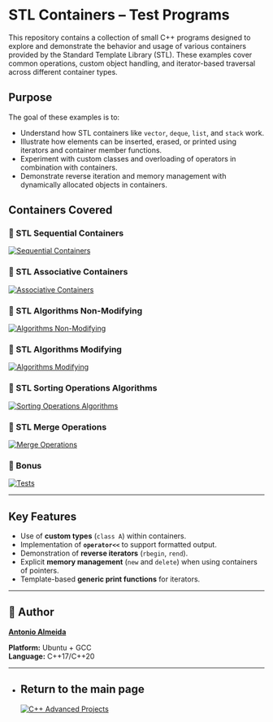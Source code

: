 # STL Containers – Test Programs

This repository contains a collection of small C++ programs designed to explore and demonstrate the behavior and usage of various containers provided by the Standard Template Library (STL). These examples cover common operations, custom object handling, and iterator-based traversal across different container types.

## Purpose

The goal of these examples is to:

- Understand how STL containers like `vector`, `deque`, `list`, and `stack` work.
- Illustrate how elements can be inserted, erased, or printed using iterators and container member functions.
- Experiment with custom classes and overloading of operators in combination with containers.
- Demonstrate reverse iteration and memory management with dynamically allocated objects in containers.

## Containers Covered

### 📘 STL Sequential Containers  
[![Sequential Containers](https://img.shields.io/badge/STL-Sequential_Containers-blue?style=for-the-badge)](https://github.com/alfecjo/Cplus_plus_Advanced/tree/main/archives/module/001_STL-SequentialContainers)

### 📘 STL Associative Containers
[![Associative Containers](https://img.shields.io/badge/STL-Associative_Containers-blue?style=for-the-badge)](https://github.com/alfecjo/Cplus_plus_Advanced/tree/main/archives/module/002_STL-AssociativeContainers)

### 📘 STL Algorithms Non-Modifying
[![Algorithms Non-Modifying](https://img.shields.io/badge/STL-Algorithms_Non_Modifying-blue?style=for-the-badge)](https://github.com/alfecjo/Cplus_plus_Advanced/tree/main/archives/module/003_STL-AlgorithmsNonModifying)

### 📘 STL Algorithms Modifying
[![Algorithms Modifying](https://img.shields.io/badge/STL-Algorithms_Modifying-blue?style=for-the-badge)](https://github.com/alfecjo/Cplus_plus_Advanced/tree/main/archives/module/004_STL-AlgorithmsModifying)

### 📘 STL Sorting Operations Algorithms
[![Sorting Operations Algorithms](https://img.shields.io/badge/STL-Sorting_Operations_Algorithms-blue?style=for-the-badge)](https://github.com/alfecjo/Cplus_plus_Advanced/tree/main/archives/module/005_STL-SortingOperationsAlgorithms)

### 📘 STL Merge Operations
[![Merge Operations](https://img.shields.io/badge/STL-Merge_Operations-blue?style=for-the-badge)](https://github.com/alfecjo/manutencao)

### 📘 Bonus 
[![Tests](https://img.shields.io/badge/Bonus-Extra-orange?style=for-the-badge)](https://github.com/alfecjo/Cplus_plus_Advanced/tree/main/archives/module/999_Bonus)

---

## Key Features

- Use of **custom types** (`class A`) within containers.
- Implementation of **`operator<<`** to support formatted output.
- Demonstration of **reverse iterators** (`rbegin`, `rend`).
- Explicit **memory management** (`new` and `delete`) when using containers of pointers.
- Template-based **generic print functions** for iterators.

---

## 👤 Author
**[Antonio Almeida](https://alfecjo.github.io/)**

**Platform:** Ubuntu + GCC  
**Language:** C++17/C++20  

---

- ## Return to the main page
  [![C++ Advanced Projects](https://img.shields.io/badge/C++_Advanced-000000?style=for-the-badge&logo=github&logoColor=white)](https://github.com/alfecjo/Cplus_plus_Advanced/tree/main)
